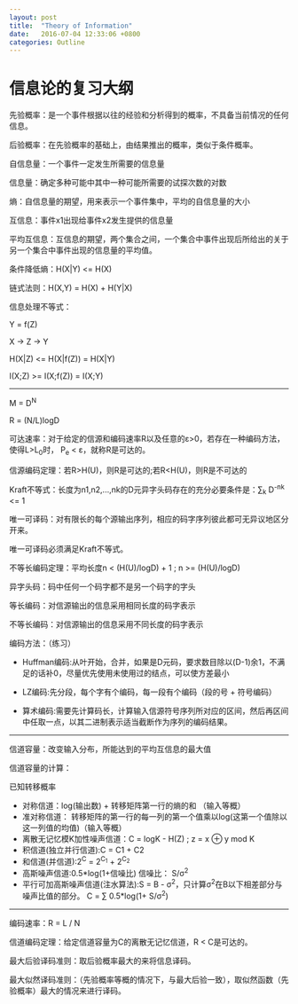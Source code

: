 ```yaml
---
layout: post
title:  "Theory of Information"
date:   2016-07-04 12:33:06 +0800
categories: Outline
---
```

信息论的复习大纲
=

先验概率：是一个事件根据以往的经验和分析得到的概率，不具备当前情况的任何信息。

后验概率：在先验概率的基础上，由结果推出的概率，类似于条件概率。

自信息量：一个事件一定发生所需要的信息量

信息量：确定多种可能中其中一种可能所需要的试探次数的对数

熵：自信息量的期望，用来表示一个事件集中，平均的自信息量的大小

互信息：事件x1出现给事件x2发生提供的信息量

平均互信息：互信息的期望，两个集合之间，一个集合中事件出现后所给出的关于另一个集合中事件出现的信息量的平均值。

条件降低熵：H(X|Y) <= H(X)

链式法则：H(X,Y) = H(X) + H(Y|X)

信息处理不等式：

Y = f(Z)

X -> Z -> Y

H(X|Z) <= H(X|f(Z)) = H(X|Y)

I(X;Z) >= I(X;f(Z)) = I(X;Y)

--------

M = D<sup>N</sup>

R = (N/L)logD

可达速率：对于给定的信源和编码速率R以及任意的ε>0，若存在一种编码方法，使得L>L<sub>0</sub>时，
P<sub>e</sub> < ε，就称R是可达的。

信源编码定理：若R>H(U)，则R是可达的;若R<H(U)，则R是不可达的

Kraft不等式：长度为n1,n2,...,nk的D元异字头码存在的充分必要条件是：∑<sub>k</sub> D<sup>-nk</sup> <= 1

唯一可译码：对有限长的每个源输出序列，相应的码字序列彼此都可无异议地区分开来。

唯一可译码必须满足Kraft不等式。

不等长编码定理：平均长度n < (H(U)/logD) + 1 ; n >= (H(U)/logD)   

异字头码：码中任何一个码字都不是另一个码字的字头

等长编码：对信源输出的信息采用相同长度的码字表示

不等长编码：对信源输出的信息采用不同长度的码字表示

编码方法：（练习）

* Huffman编码:从叶开始，合并，如果是D元码，要求数目除以(D-1)余1，不满足的话补0，尽量优先使用未使用过的结点，可以使方差最小

* LZ编码:先分段，每个字有个编码，每一段有个编码（段的号 + 符号编码）

* 算术编码:需要先计算码长，计算输入信源符号序列所对应的区间，然后再区间中任取一点，以其二进制表示适当截断作为序列的编码结果。

-------

信道容量：改变输入分布，所能达到的平均互信息的最大值

信道容量的计算：

已知转移概率

* 对称信道：log(输出数) + 转移矩阵第一行的熵的和  （输入等概）
* 准对称信道： 转移矩阵的第一行的每一列的第一个值乘以log(这第一个值除以这一列值的均值)（输入等概）
* 离散无记忆模K加性噪声信道：C = logK - H(Z) ; z = x ⊕ y mod K 
* 积信道(独立并行信道):C = C1 + C2 
* 和信道(并信道):2<sup>C</sup> = 2<sup>C<sub>1</sub></sup> + 2<sup>C<sub>2</sub></sup>
* 高斯噪声信道:0.5*log(1+信噪比) 信噪比： S/σ<sup>2</sup>
* 平行可加高斯噪声信道(注水算法):S = B - σ<sup>2</sup>，只计算σ<sup>2</sup>在B以下相差部分与噪声比值的部分。 C = ∑ 0.5*log(1+ S/σ<sup>2</sup>)

------

编码速率：R = L / N

信道编码定理：给定信道容量为C的离散无记忆信道，R < C是可达的。

最大后验译码准则：取后验概率最大的来将信息译码。

最大似然译码准则：（先验概率等概的情况下，与最大后验一致），取似然函数（先验概率）最大的情况来进行译码。
